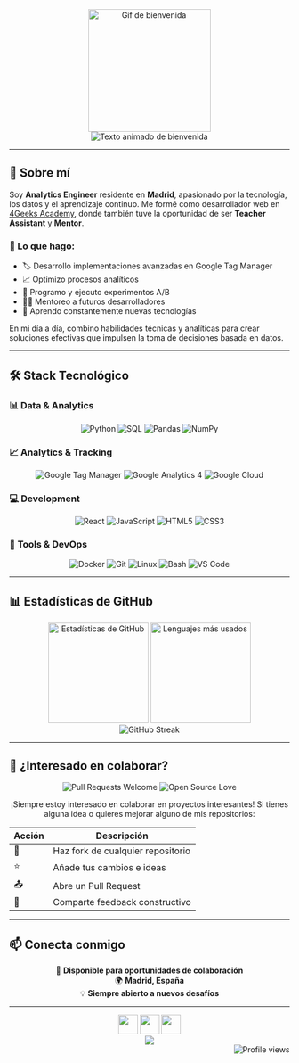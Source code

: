 <div align="center">
<img src="https://media3.giphy.com/media/v1.Y2lkPTc5MGI3NjExdDh5bWd3dHJ6enpvdmh5dG1mM2dldTRrc2Z5MTFkcWg0ZjkyOHZvdCZlcD12MV9pbnRlcm5hbF9naWZfYnlfaWQmY3Q9Zw/ghutdpgRkhkxq/giphy.gif" width="220" alt="Gif de bienvenida" />
</div>

<div align="center">
<img src="https://readme-typing-svg.herokuapp.com?font=Open+Sans&weight=200&size=17&duration=4000&pause=1000&color=000000&background=58E0FF00&center=true&multiline=true&random=false&width=435&lines=Hola%2C+soy+Eduardo;Analytics+Engineer;Bienvenid@+a+mi+mundo+de+c%C3%B3digo;Transformando+datos+en+conocimiento" alt="Texto animado de bienvenida" />
</div>

---

## 🚀 Sobre mí

Soy **Analytics Engineer** residente en **Madrid**, apasionado por la tecnología, los datos y el aprendizaje continuo. Me formé como desarrollador web en [4Geeks Academy](https://github.com/4GeeksAcademy), donde también tuve la oportunidad de ser **Teacher Assistant** y **Mentor**.

### 🎯 Lo que hago:
- 🏷️ Desarrollo implementaciones avanzadas en Google Tag Manager
- 📈 Optimizo procesos analíticos
- 🧪 Programo y ejecuto experimentos A/B
- 👨‍🏫 Mentoreo a futuros desarrolladores
- 🌱 Aprendo constantemente nuevas tecnologías

En mi día a día, combino habilidades técnicas y analíticas para crear soluciones efectivas que impulsen la toma de decisiones basada en datos.

---

## 🛠️ Stack Tecnológico

### 📊 **Data & Analytics**
<p align="center">
<img src="https://img.shields.io/badge/Python-3776AB?style=for-the-badge&logo=python&logoColor=white" alt="Python" />
<img src="https://img.shields.io/badge/SQL-4479A1?style=for-the-badge&logo=postgresql&logoColor=white" alt="SQL" />
<img src="https://img.shields.io/badge/Pandas-150458?style=for-the-badge&logo=pandas&logoColor=white" alt="Pandas" />
<img src="https://img.shields.io/badge/NumPy-013243?style=for-the-badge&logo=numpy&logoColor=white" alt="NumPy" />
</p>

### 📈 **Analytics & Tracking**
<p align="center">
<img src="https://img.shields.io/badge/GTM-4285F4?style=for-the-badge&logo=google-tag-manager&logoColor=white" alt="Google Tag Manager" />
<img src="https://img.shields.io/badge/GA4-E37400?style=for-the-badge&logo=google-analytics&logoColor=white" alt="Google Analytics 4" />
<img src="https://img.shields.io/badge/Google_Cloud-4285F4?style=for-the-badge&logo=google-cloud&logoColor=white" alt="Google Cloud" />
</p>

### 💻 **Development**
<p align="center">
<img src="https://img.shields.io/badge/React-61DAFB?style=for-the-badge&logo=react&logoColor=black" alt="React" />
<img src="https://img.shields.io/badge/JavaScript-F7DF1E?style=for-the-badge&logo=javascript&logoColor=black" alt="JavaScript" />
<img src="https://img.shields.io/badge/HTML5-E34F26?style=for-the-badge&logo=html5&logoColor=white" alt="HTML5" />
<img src="https://img.shields.io/badge/CSS3-1572B6?style=for-the-badge&logo=css3&logoColor=white" alt="CSS3" />
</p>

### 🔧 **Tools & DevOps**
<p align="center">
<img src="https://img.shields.io/badge/Docker-2496ED?style=for-the-badge&logo=docker&logoColor=white" alt="Docker" />
<img src="https://img.shields.io/badge/Git-F05032?style=for-the-badge&logo=git&logoColor=white" alt="Git" />
<img src="https://img.shields.io/badge/Linux-FCC624?style=for-the-badge&logo=linux&logoColor=black" alt="Linux" />
<img src="https://img.shields.io/badge/Bash-4EAA25?style=for-the-badge&logo=gnu-bash&logoColor=white" alt="Bash" />
<img src="https://img.shields.io/badge/VS_Code-007ACC?style=for-the-badge&logo=visual-studio-code&logoColor=white" alt="VS Code" />
</p>

---

## 📊 Estadísticas de GitHub

<div align="center">
<img height="180em" src="https://github-readme-stats.vercel.app/api?username=EduardoHernandezGuzman&show_icons=true&theme=radical&hide_border=true&count_private=true" alt="Estadísticas de GitHub" />
<img height="180em" src="https://github-readme-stats.vercel.app/api/top-langs/?username=EduardoHernandezGuzman&layout=compact&theme=radical&hide_border=true&langs_count=8" alt="Lenguajes más usados" />
</div>

<div align="center">
<img src="https://github-readme-streak-stats.herokuapp.com/?user=EduardoHernandezGuzman&theme=radical&hide_border=true" alt="GitHub Streak" />
</div>

---


## 🤝 ¿Interesado en colaborar?

<div align="center">
<img src="https://img.shields.io/badge/Pull_Requests-Welcome-brightgreen?style=for-the-badge&logo=github&logoColor=white" alt="Pull Requests Welcome" />
<img src="https://img.shields.io/badge/Open_Source-♡-white?style=for-the-badge&logo=github&logoColor=black" alt="Open Source Love" />
</div>

<p align="center">
¡Siempre estoy interesado en colaborar en proyectos interesantes! Si tienes alguna idea o quieres mejorar alguno de mis repositorios:
</p>

<div align="center">

| Acción | Descripción |
|--------|-------------|
| 🔄 | Haz fork de cualquier repositorio |
| ⭐ | Añade tus cambios e ideas |
| 📤 | Abre un Pull Request |
| 💬 | Comparte feedback constructivo |

</div>

---

## 📫 Conecta conmigo

<div align="center">

[](https://www.linkedin.com/in/eduardo-hernandez-guzman/)
[](mailto:tu-email@ejemplo.com)
[](https://tu-portfolio.com)

</div>

<p align="center">
💼 <strong>Disponible para oportunidades de colaboración</strong><br>
🌍 <strong>Madrid, España</strong><br>
💡 <strong>Siempre abierto a nuevos desafíos</strong>
</p>

---



<div align="center">
<img src="https://forthebadge.com/images/badges/built-with-love.svg" style="height: 35px;"/>
<img src="https://img.shields.io/badge/Powered_by-Coffee_&_Code-brown?style=for-the-badge&logo=coffee" style="height: 35px;"/>
<img src="https://img.shields.io/badge/Made_in-Madrid-red?style=for-the-badge&logo=spain" style="height: 35px;"/>
</div>

<div align="center">
<img src="https://capsule-render.vercel.app/api?type=waving&color=gradient&height=100&section=footer&animation=fadeIn" />
</div>

<div align="right">
<img src="https://komarev.com/ghpvc/?username=EduardoHernandezGuzman&label=Profile%20views&color=0e75b6&style=flat" alt="Profile views" />
</div>
